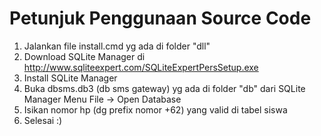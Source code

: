 # Petunjuk Penggunaan Source Code

1. Jalankan file install.cmd yg ada di folder "dll"
2. Download SQLite Manager di http://www.sqliteexpert.com/SQLiteExpertPersSetup.exe
3. Install SQLite Manager
4. Buka dbsms.db3 (db sms gateway) yg ada di folder "db" dari SQLite Manager
   Menu File -> Open Database
5. Isikan nomor hp (dg prefix nomor +62) yang valid di tabel siswa
6. Selesai :)

